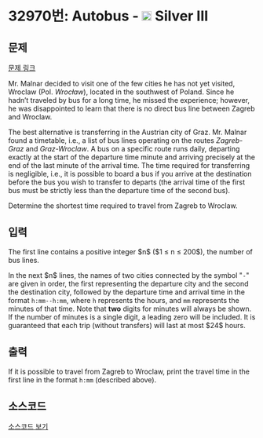 # 32970번: Autobus - <img src="https://static.solved.ac/tier_small/8.svg" style="height:20px" /> Silver III

<!-- performance -->

<!-- 문제 제출 후 깃허브에 푸시를 했을 때 제출한 코드의 성능이 입력될 공간입니다.-->

<!-- end -->

## 문제

[문제 링크](https://boj.kr/32970)


<p>Mr. Malnar decided to visit one of the few cities he has not yet visited, Wroclaw (Pol. <em>Wrocław</em>), located in the southwest of Poland. Since he hadn’t traveled by bus for a long time, he missed the experience; however, he was disappointed to learn that there is no direct bus line between Zagreb and Wroclaw.</p>

<p>The best alternative is transferring in the Austrian city of Graz. Mr. Malnar found a timetable, i.e., a list of bus lines operating on the routes <em>Zagreb-Graz</em> and <em>Graz-Wroclaw</em>. A bus on a specific route runs daily, departing exactly at the start of the departure time minute and arriving precisely at the end of the last minute of the arrival time. The time required for transferring is negligible, i.e., it is possible to board a bus if you arrive at the destination before the bus you wish to transfer to departs (the arrival time of the first bus must be strictly less than the departure time of the second bus).</p>

<p>Determine the shortest time required to travel from Zagreb to Wroclaw.</p>



## 입력


<p>The first line contains a positive integer $n$ ($1 ≤ n ≤ 200$), the number of bus lines.</p>

<p>In the next $n$ lines, the names of two cities connected by the symbol "<code>-</code>" are given in order, the first representing the departure city and the second the destination city, followed by the departure time and arrival time in the format <code>h:mm--h:mm</code>, where <code>h</code> represents the hours, and <code>mm</code> represents the minutes of that time. Note that <strong>two</strong> digits for minutes will always be shown. If the number of minutes is a single digit, a leading zero will be included. It is guaranteed that each trip (without transfers) will last at most $24$ hours.</p>



## 출력


<p>If it is possible to travel from Zagreb to Wroclaw, print the travel time in the first line in the format <code>h:mm</code> (described above).</p>



## 소스코드

[소스코드 보기](Autobus.cpp)
